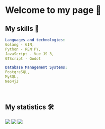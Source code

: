 # Welcome to my page 🤠

## My skills 🧠

```YAML
Languages and technologies:
Golang - GIN,
Python - REN'PY,
JavaScript - Vue JS 3,
GTScript - Godot

Database Management Systems:
PostgreSQL,
MySQL,
Neo4jJ

```

<br>

## My statistics 🛠

![](http://github-profile-summary-cards.vercel.app/api/cards/profile-details?username=Roupse&theme=github_dark)</div></center>
![](http://github-profile-summary-cards.vercel.app/api/cards/repos-per-language?username=Roupse&theme=github_dark) 
![](http://github-profile-summary-cards.vercel.app/api/cards/stats?username=Roupse&theme=github_dark)


